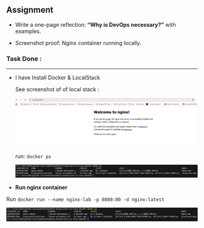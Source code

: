 ## **Assignment**
- Write a one-page reflection: **“Why is DevOps necessary?”** with examples. 

- Screenshot proof: Nginx container running locally.

### **Task Done :**
---
- I have Install Docker & LocalStack

  See screenshot of of local stack :

  ![alt text](image-1.png)

  run: `docker ps`

  ![alt text](image.png)

- **Run nginx container**  

Run `docker run --name nginx-lab -p 8080:80 -d nginx:latest`

![Run nnginx container](image.png)
